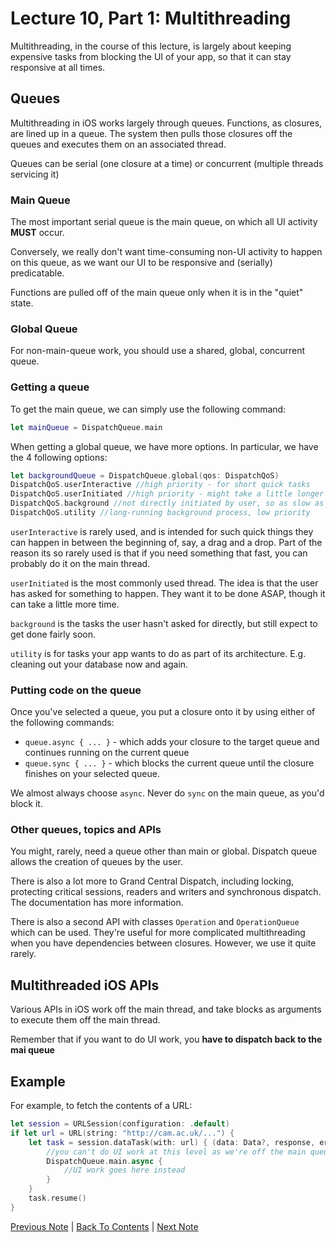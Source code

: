 # Lecture 10, Part 1: Multithreading

Multithreading, in the course of this lecture, is largely about keeping expensive tasks from blocking the UI of your app, so that it can stay responsive at all times.

## Queues

Multithreading in iOS works largely through queues. Functions, as closures, are lined up in a queue. The system then pulls those closures off the queues and executes them on an associated thread.

Queues can be serial (one closure at a time) or concurrent (multiple threads servicing it)

### Main Queue

The most important serial queue is the main queue, on which all UI activity **MUST** occur.

Conversely, we really don't want time-consuming non-UI activity to happen on this queue, as we want our UI to be responsive and (serially) predicatable.

Functions are pulled off of the main queue only when it is in the "quiet" state.

### Global Queue

For non-main-queue work, you should use a shared, global, concurrent queue.

### Getting a queue

To get the main queue, we can simply use the following command:

```Swift
let mainQueue = DispatchQueue.main
```

When getting a global queue, we have more options. In particular, we have the 4 following options:

```Swift
let backgroundQueue = DispatchQueue.global(qos: DispatchQoS)
DispatchQoS.userInteractive //high priority - for short quick tasks
DispatchQoS.userInitiated //high priority - might take a little longer
DispatchQoS.background //not directly initiated by user, so as slow as needed
DispatchQoS.utility //long-running background process, low priority
```

`userInteractive` is rarely used, and is intended for such quick things they can happen in between the beginning of, say, a drag and a drop. Part of the reason its so rarely used is that if you need something that fast, you can probably do it on the main thread.

`userInitiated` is the most commonly used thread. The idea is that the user has asked for something to happen. They want it to be done ASAP, though it can take a little more time.

`background` is the tasks the user hasn't asked for directly, but still expect to get done fairly soon.

`utility` is for tasks your app wants to do as part of its architecture. E.g. cleaning out your database now and again.

### Putting code on the queue

Once you've selected a queue, you put a closure onto it by using either of the following commands:

* `queue.async { ... }` - which adds your closure to the target queue and continues running on the current queue
* `queue.sync { ... }` - which blocks the current queue until the closure finishes on your selected queue.

We almost always choose `async`. Never do `sync` on the main queue, as you'd block it.

### Other queues, topics and APIs

You might, rarely, need a queue other than main or global. Dispatch queue allows the creation of queues by the user.

There is also a lot more to Grand Central Dispatch, including locking, protecting critical sessions, readers and writers and synchronous dispatch. The documentation has more information.

There is also a second API with classes `Operation` and `OperationQueue` which can be used. They're useful for more complicated multithreading when you have dependencies between closures. However, we use it quite rarely.

## Multithreaded iOS APIs

Various APIs in iOS work off the main thread, and take blocks as arguments to execute them off the main thread.

Remember that if you want to do UI work, you **have to dispatch back to the mai queue**

## Example

For example, to fetch the contents of a URL:

```Swift
let session = URLSession(configuration: .default)
if let url = URL(string: "http://cam.ac.uk/...") {
    let task = session.dataTask(with: url) { (data: Data?, response, error) in
        //you can't do UI work at this level as we're off the main queue
        DispatchQueue.main.async {
            //UI work goes here instead
        }
    }
    task.resume()
}
```

[Previous Note](../Lecture%2010%20-%20Multithreading%20and%20Autolayout/Part%200%20-%20Intro.md) | [Back To Contents](https://github.com/Firanus/stanford-iOS-lecture-notes) |  [Next Note](../Lecture%2010%20-%20Multithreading%20and%20Autolayout/Part%202%20-%20Autolayout.md)